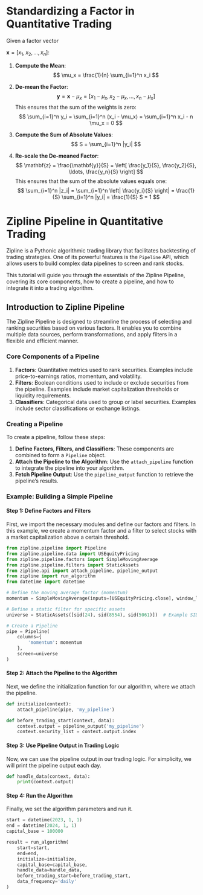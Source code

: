 # Standardizing a Factor in Quantitative Trading

Given a factor vector 

$\mathbf{x} = [x_1, x_2, \ldots, x_n]$:

1. **Compute the Mean**:
   $$
   \mu_x = \frac{1}{n} \sum_{i=1}^n x_i
   $$

2. **De-mean the Factor**:
   $$
   \mathbf{y} = \mathbf{x} - \mu_x = [x_1 - \mu_x, x_2 - \mu_x, \ldots, x_n - \mu_x]
   $$
   This ensures that the sum of the weights is zero:
   $$
   \sum_{i=1}^n y_i = \sum_{i=1}^n (x_i - \mu_x) = \sum_{i=1}^n x_i - n \mu_x = 0
   $$

3. **Compute the Sum of Absolute Values**:
   $$
   S = \sum_{i=1}^n |y_i|
   $$

4. **Re-scale the De-meaned Factor**:
   $$
   \mathbf{z} = \frac{\mathbf{y}}{S} = \left[ \frac{y_1}{S}, \frac{y_2}{S}, \ldots, \frac{y_n}{S} \right]
   $$
   This ensures that the sum of the absolute values equals one:
   $$
   \sum_{i=1}^n |z_i| = \sum_{i=1}^n \left| \frac{y_i}{S} \right| = \frac{1}{S} \sum_{i=1}^n |y_i| = \frac{1}{S} S = 1
   $$

# Zipline Pipeline in Quantitative Trading

Zipline is a Pythonic algorithmic trading library that facilitates backtesting of trading strategies. One of its powerful features is the `Pipeline` API, which allows users to build complex data pipelines to screen and rank stocks.

This tutorial will guide you through the essentials of the Zipline Pipeline, covering its core components, how to create a pipeline, and how to integrate it into a trading algorithm.

## Introduction to Zipline Pipeline

The Zipline Pipeline is designed to streamline the process of selecting and ranking securities based on various factors. It enables you to combine multiple data sources, perform transformations, and apply filters in a flexible and efficient manner.

### Core Components of a Pipeline

1. **Factors**: Quantitative metrics used to rank securities. Examples include price-to-earnings ratios, momentum, and volatility.
2. **Filters**: Boolean conditions used to include or exclude securities from the pipeline. Examples include market capitalization thresholds or liquidity requirements.
3. **Classifiers**: Categorical data used to group or label securities. Examples include sector classifications or exchange listings.

### Creating a Pipeline

To create a pipeline, follow these steps:

1. **Define Factors, Filters, and Classifiers**: These components are combined to form a `Pipeline` object.
2. **Attach the Pipeline to the Algorithm**: Use the `attach_pipeline` function to integrate the pipeline into your algorithm.
3. **Fetch Pipeline Output**: Use the `pipeline_output` function to retrieve the pipeline’s results.

### Example: Building a Simple Pipeline

#### Step 1: Define Factors and Filters

First, we import the necessary modules and define our factors and filters. In this example, we create a momentum factor and a filter to select stocks with a market capitalization above a certain threshold.

```python
from zipline.pipeline import Pipeline
from zipline.pipeline.data import USEquityPricing
from zipline.pipeline.factors import SimpleMovingAverage
from zipline.pipeline.filters import StaticAssets
from zipline.api import attach_pipeline, pipeline_output
from zipline import run_algorithm
from datetime import datetime

# Define the moving average factor (momentum)
momentum = SimpleMovingAverage(inputs=[USEquityPricing.close], window_length=20)

# Define a static filter for specific assets
universe = StaticAssets([sid(24), sid(8554), sid(5061)])  # Example SIDs

# Create a Pipeline
pipe = Pipeline(
    columns={
        'momentum': momentum
    },
    screen=universe
)
```

#### Step 2: Attach the Pipeline to the Algorithm

Next, we define the initialization function for our algorithm, where we attach the pipeline.

```python
def initialize(context):
    attach_pipeline(pipe, 'my_pipeline')

def before_trading_start(context, data):
    context.output = pipeline_output('my_pipeline')
    context.security_list = context.output.index
```

#### Step 3: Use Pipeline Output in Trading Logic

Now, we can use the pipeline output in our trading logic. For simplicity, we will print the pipeline output each day.

```python
def handle_data(context, data):
    print(context.output)
```

#### Step 4: Run the Algorithm

Finally, we set the algorithm parameters and run it.

```python
start = datetime(2023, 1, 1)
end = datetime(2024, 1, 1)
capital_base = 100000

result = run_algorithm(
    start=start,
    end=end,
    initialize=initialize,
    capital_base=capital_base,
    handle_data=handle_data,
    before_trading_start=before_trading_start,
    data_frequency='daily'
)
```
